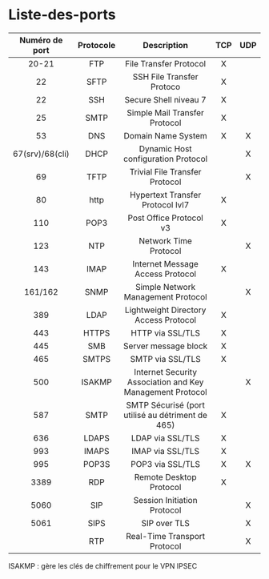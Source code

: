 # Liste-des-ports

|Numéro de port|Protocole|Description|TCP|UDP|
|:--:|:--:|:--:|:--:|:--:|
|20-21|FTP|File Transfer Protocol|X||
|22|SFTP|SSH File Transfer Protoco|X||
|22|SSH|Secure Shell niveau 7|X||
|25|SMTP|Simple Mail Transfer Protocol|X||
|53|DNS|Domain Name System|X|X|
|67(srv)/68(cli)|DHCP|Dynamic Host configuration Protocol||X|
|69|TFTP|Trivial File Transfer Protocol||X|
|80|http|Hypertext Transfer Protocol lvl7|X||
|110|POP3|Post Office Protocol v3|X||
|123|NTP|Network Time Protocol||X|
|143|IMAP|Internet Message Access Protocol|X||
|161/162|SNMP|Simple Network Management Protocol||X|
|389|LDAP|Lightweight Directory Access Protocol|X||
|443|HTTPS|HTTP via SSL/TLS|X||
|445|SMB|Server message block|X||
|465|SMTPS|SMTP via SSL/TLS|X||
|500|ISAKMP|Internet Security Association and Key Management Protocol||X|
|587|SMTP|SMTP Sécurisé (port utilisé au détriment de 465)|X||
|636|LDAPS|LDAP via SSL/TLS|X||
|993|IMAPS|IMAP via SSL/TLS|X||
|995|POP3S|POP3 via SSL/TLS|X|X|
|3389|RDP|Remote Desktop Protocol|X||
|5060|SIP|Session Initiation Protocol||X|
|5061|SIPS|SIP over TLS||X|
||RTP|Real-Time Transport Protocol||X|


ISAKMP : gère les clés de chiffrement pour le VPN IPSEC

